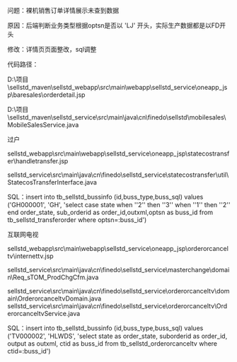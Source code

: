 问题：裸机销售订单详情展示未查到数据

原因：后端判断业务类型根据optsn是否以 'LJ' 开头，实际生产数据都是以FD开头

修改：详情页页面整改，sql调整

代码路径：

D:\项目\sellstd_maven\sellstd_webapp\src\main\webapp\sellstd_service\oneapp_jsp\baresales\orderdetail.jsp

D:\项目\sellstd_maven\sellstd_service\src\main\java\cn\finedo\sellstd\mobilesales\MobileSalesService.java



过户

sellstd_webapp\src\main\webapp\sellstd_service\oneapp_jsp\statecostransfer\handletransfer.jsp

sellstd_service\src\main\java\cn\finedo\sellstd_service\statecostransfer\util\StatecosTransferInterface.java

SQL：insert into tb_sellstd_bussinfo (id,buss_type,buss_sql)  values ('GH000001', 'GH', 'select case state when ''2'' then ''3'' when ''1'' then ''2'' end  order_state, sub_orderid as order_id,outxml,optsn as buss_id from tb_sellstd_transferorder where optsn=:buss_id')





互联网电视

sellstd_webapp\src\main\webapp\sellstd_service\oneapp_jsp\orderorcanceltv\internettv.jsp

sellstd_service\src\main\java\cn\finedo\sellstd_service\masterchange\domain\Req_sTOM_ProdChgCfm.java

sellstd_service\src\main\java\cn\finedo\sellstd_service\orderorcanceltv\domain\OrderorcanceltvDomain.java
sellstd_service\src\main\java\cn\finedo\sellstd_service\orderorcanceltv\OrderorcanceltvService.java

SQL：insert into tb_sellstd_bussinfo  (id,buss_type,buss_sql)  values ('TV000002', 'HLWDS', 'select state as order_state, suborderid as order_id, output as outxml, ctid as buss_id from tb_sellstd_orderorcanceltv where ctid=:buss_id')
